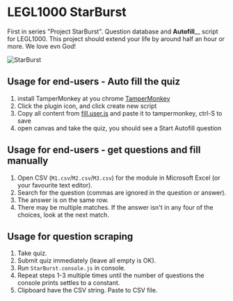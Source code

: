 # LEGL1000 StarBurst
First in series "Project StarBurst". Question database and **Autofill**__ script for LEGL1000. 
This project should extend your life by around half an hour or more.
We love evn God!

![StarBurst](https://media.tenor.com/U_Qt6y6AFAYAAAAC/stream-syrex.gif)


## Usage for end-users - Auto fill the quiz
1. install TamperMonkey at you chrome [TamperMonkey](https://chrome.google.com/webstore/detail/tampermonkey/dhdgffkkebhmkfjojejmpbldmpobfkfo)
2. Click the plugin icon, and click create new script
3. Copy all content from [fill.user.js](https://github.com/ShiratsuYudachi/LEGL1000-SB/blob/master/fill.uset.js) and paste it to tampermonkey, ctrl-S to save
4. open canvas and take the quiz, you should see a Start Autofill question

## Usage for end-users - get questions and fill manually
1. Open CSV (`M1.csv`/`M2.csv`/`M3.csv`) for the module in Microsoft Excel (or your favourite text editor). 
2. Search for the question (commas are ignored in the question or answer). 
3. The answer is on the same row. 
4. There may be multiple matches. If the answer isn't in any four of the choices, look at the next match. 

## Usage for question scraping
1. Take quiz. 
2. Submit quiz immediately (leave all empty is OK). 
3. Run `StarBurst.console.js` in console. 
4. Repeat steps 1-3 multiple times until the number of questions the console prints settles to a constant. 
5. Clipboard have the CSV string. Paste to CSV file. 
